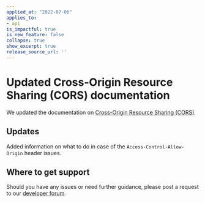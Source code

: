 ```yaml
---
applied_at: "2022-07-06"
applies_to: 
- api
is_impactful: true
is_new_feature: false
collapse: true
show_excerpt: true
release_source_url: ''
---
```

# Updated Cross-Origin Resource Sharing (CORS) documentation

We updated the documentation on [Cross-Origin Resource Sharing 
(CORS)][1].

## Updates

Added information on what to do in case of the `Access-Control-Allow-Origin` header issues.

## Where to get support

Should you have any issues or need further guidance, please post a request to our [developer forum][2].

[1]: g://security/cors
[2]: https://support.box.com/hc/en-us/community/topics/360001932973-Platform-and-Developer-Forum
